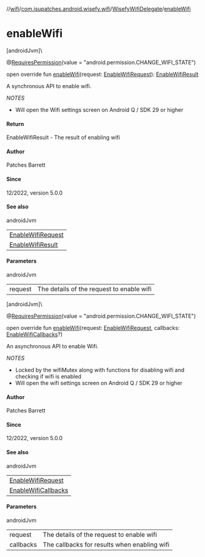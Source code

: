 //[wifi](../../../index.md)/[com.isupatches.android.wisefy.wifi](../index.md)/[WisefyWifiDelegate](index.md)/[enableWifi](enable-wifi.md)

# enableWifi

[androidJvm]\

@[RequiresPermission](https://developer.android.com/reference/kotlin/androidx/annotation/RequiresPermission.html)(value = &quot;android.permission.CHANGE_WIFI_STATE&quot;)

open override fun [enableWifi](enable-wifi.md)(request: [EnableWifiRequest](../../com.isupatches.android.wisefy.wifi.entities/-enable-wifi-request/index.md)): [EnableWifiResult](../../com.isupatches.android.wisefy.wifi.entities/-enable-wifi-result/index.md)

A synchronous API to enable wifi.

*NOTES*

- 
   Will open the Wifi settings screen on Android Q / SDK 29 or higher

#### Return

EnableWifiResult - The result of enabling wifi

#### Author

Patches Barrett

#### Since

12/2022, version 5.0.0

#### See also

androidJvm

| |
|---|
| [EnableWifiRequest](../../com.isupatches.android.wisefy.wifi.entities/-enable-wifi-request/index.md) |
| [EnableWifiResult](../../com.isupatches.android.wisefy.wifi.entities/-enable-wifi-result/index.md) |

#### Parameters

androidJvm

| | |
|---|---|
| request | The details of the request to enable wifi |

[androidJvm]\

@[RequiresPermission](https://developer.android.com/reference/kotlin/androidx/annotation/RequiresPermission.html)(value = &quot;android.permission.CHANGE_WIFI_STATE&quot;)

open override fun [enableWifi](enable-wifi.md)(request: [EnableWifiRequest](../../com.isupatches.android.wisefy.wifi.entities/-enable-wifi-request/index.md), callbacks: [EnableWifiCallbacks](../../com.isupatches.android.wisefy.wifi.callbacks/-enable-wifi-callbacks/index.md)?)

An asynchronous API to enable Wifi.

*NOTES*

- 
   Locked by the wifiMutex along with functions for disabling wifi and checking if wifi is enabled
- 
   Will open the wifi settings screen on Android Q / SDK 29 or higher

#### Author

Patches Barrett

#### Since

12/2022, version 5.0.0

#### See also

androidJvm

| |
|---|
| [EnableWifiRequest](../../com.isupatches.android.wisefy.wifi.entities/-enable-wifi-request/index.md) |
| [EnableWifiCallbacks](../../com.isupatches.android.wisefy.wifi.callbacks/-enable-wifi-callbacks/index.md) |

#### Parameters

androidJvm

| | |
|---|---|
| request | The details of the request to enable wifi |
| callbacks | The callbacks for results when enabling wifi |

